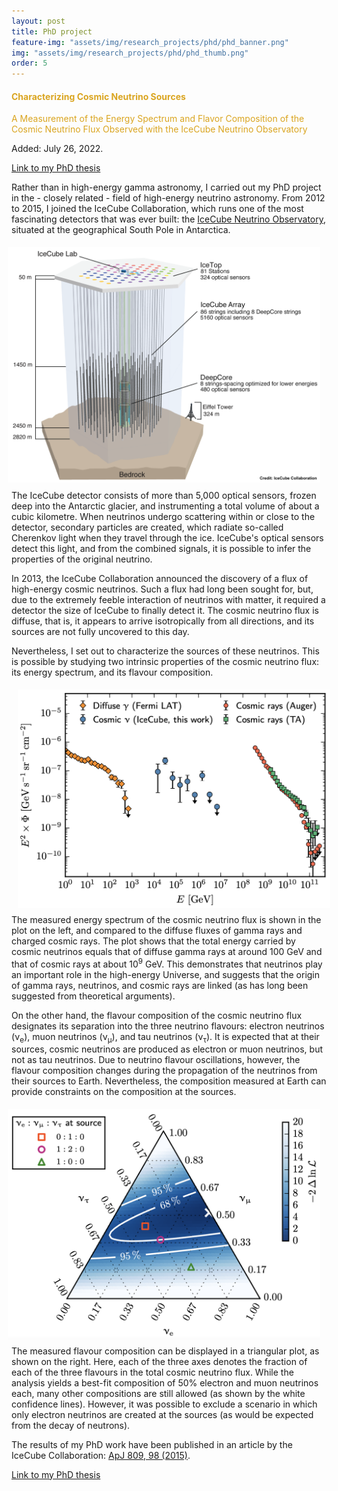 ```yaml
---
layout: post
title: PhD project
feature-img: "assets/img/research_projects/phd/phd_banner.png"
img: "assets/img/research_projects/phd/phd_thumb.png"
order: 5
---
```


<!-- <h4 style="color:#cdd9e5;">Characterizing Cosmic Neutrino Sources</h4>
<p style="color:#cdd9e5;">A Measurement of the Energy Spectrum and Flavor Composition of the Cosmic Neutrino Flux Observed with the IceCube Neutrino Observatory </p> -->
<h4 style="color:goldenrod;">Characterizing Cosmic Neutrino Sources</h4>
<!-- <p style="color:#00af9e"> -->
<p style="color:goldenrod;">A Measurement of the Energy Spectrum and Flavor Composition of the Cosmic Neutrino Flux Observed with the IceCube Neutrino Observatory </p>

Added: July 26, 2022.

<a href="https://edoc.hu-berlin.de/handle/18452/18029" target="_blank">Link to my PhD thesis</a>

Rather than in high-energy gamma astronomy, I carried out my PhD project in the - closely related - field of high-energy neutrino astronomy.
From 2012 to 2015, I joined the IceCube Collaboration, which runs one of the most fascinating detectors that was ever built: the <a href="https://icecube.wisc.edu" target="_blank">IceCube Neutrino Observatory</a>, situated at the geographical South Pole in Antarctica.

<div><img src="/assets/img/research_projects/phd/icecube_detector.png" alt="IceCube Detector" width="500" align="right" style="padding-top:1%;padding-left:2%;padding-right:2%;padding-bottom:2%"></div>

The IceCube detector consists of more than 5,000 optical sensors, frozen deep into the Antarctic glacier, and instrumenting a total volume of about a cubic kilometre.
When neutrinos undergo scattering within or close to the detector, secondary particles are created, which radiate so-called Cherenkov light when they travel through the ice.
IceCube's optical sensors detect this light, and from the combined signals, it is possible to infer the properties of the original neutrino.

In 2013, the IceCube Collaboration announced the discovery of a flux of high-energy cosmic neutrinos.
Such a flux had long been sought for, but, due to the extremely feeble interaction of neutrinos with matter, it required a detector the size of IceCube to finally detect it.
The cosmic neutrino flux is diffuse, that is, it appears to arrive isotropically from all directions, and its sources are not fully uncovered to this day.

Nevertheless, I set out to characterize the sources of these neutrinos.
This is possible by studying two intrinsic properties of the cosmic neutrino flux: its energy spectrum, and its flavour composition.

<div><img src="/assets/img/research_projects/phd/neutrino_energy_spectrum.png" alt="Neutrino Energy Spectrum" width="500" align="left" style="padding-top:1%;padding-left:2%;padding-right:2%;padding-bottom:2%"></div>

The measured energy spectrum of the cosmic neutrino flux is shown in the plot on the left, and compared to the diffuse fluxes of gamma rays and charged cosmic rays.
The plot shows that the total energy carried by cosmic neutrinos equals that of diffuse gamma rays at around 100 GeV and that of cosmic rays at about 10<sup>9</sup> GeV.
This demonstrates that neutrinos play an important role in the high-energy Universe, and suggests that the origin of gamma rays, neutrinos, and cosmic rays are linked (as has long been suggested from theoretical arguments).

On the other hand, the flavour composition of the cosmic neutrino flux designates its separation into the three neutrino flavours: electron neutrinos (&#957;<sub>e</sub>), muon neutrinos (&#957;<sub>&#956;</sub>), and tau neutrinos (&#957;<sub>&#964;</sub>).
It is expected that at their sources, cosmic neutrinos are produced as electron or muon neutrinos, but not as tau neutrinos.
Due to neutrino flavour oscillations, however, the flavour composition changes during the propagation of the neutrinos from their sources to Earth.
Nevertheless, the composition measured at Earth can provide constraints on the composition at the sources.

<div><img src="/assets/img/research_projects/phd/neutrino_flavour_triangle.png" alt="Neutrino Flavour Triangle" width="500" align="right" style="padding-top:1%;padding-left:2%;padding-right:2%;padding-bottom:2%"></div>

The measured flavour composition can be displayed in a triangular plot, as shown on the right.
Here, each of the three axes denotes the fraction of each of the three flavours in the total cosmic neutrino flux.
While the analysis yields a best-fit composition of 50% electron and muon neutrinos each, many other compositions are still allowed (as shown by the white confidence lines).
However, it was possible to exclude a scenario in which only electron neutrinos are created at the sources (as would be expected from the decay of neutrons).

The results of my PhD work have been published in an article by the IceCube Collaboration: <a href="https://ui.adsabs.harvard.edu/abs/2015ApJ...809...98A/abstract" target="_blank">ApJ 809, 98 (2015)</a>.

<a href="https://edoc.hu-berlin.de/handle/18452/18029" target="_blank">Link to my PhD thesis</a>
